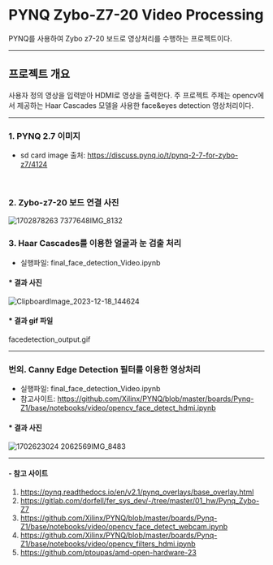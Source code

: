 # PYNQ Zybo-Z7-20 Video Processing
PYNQ를 사용하여 Zybo z7-20 보드로 영상처리를 수행하는 프로젝트이다.
<br>

---

## 프로젝트 개요
사용자 정의 영상을 입력받아 HDMI로 영상을 출력한다. 주 프로젝트 주제는 opencv에서 제공하는 Haar Cascades 모델을 사용한 face&eyes detection 영상처리이다.

---

### 1. PYNQ 2.7 이미지
* sd card image 출처:
<https://discuss.pynq.io/t/pynq-2-7-for-zybo-z7/4124>
<br>

### 2. Zybo-z7-20 보드 연결 사진
![1702878263 7377648IMG_8132](https://github.com/bimbimbab123/PYNQ-Zyboz720-Video_Processing/assets/154115694/249471c5-fdab-4a5f-91b1-818d719bda96)

### 3. Haar Cascades를 이용한 얼굴과 눈 검출 처리
- 실행파일: final_face_detection_Video.ipynb

#### * 결과 사진
![ClipboardImage_2023-12-18_144624](https://github.com/bimbimbab123/PYNQ-Zyboz720-Video_Processing/assets/154115694/29d7704d-e7f5-4163-a3da-a59c0120d272)

#### * 결과 gif 파일
facedetection_output.gif

---

### 번외.  Canny Edge Detection 필터를 이용한 영상처리
- 실행파일: final_face_detection_Video.ipynb
- 참고사이트: <https://github.com/Xilinx/PYNQ/blob/master/boards/Pynq-Z1/base/notebooks/video/opencv_face_detect_hdmi.ipynb>
  
#### * 결과 사진
![1702623024 2062569IMG_8483](https://github.com/bimbimbab123/PYNQ-Zyboz720-Video_Processing/assets/154115694/ebc8c215-6289-4162-a336-55f4e6007bee)

---

#### - 참고 사이트
1. https://pynq.readthedocs.io/en/v2.1/pynq_overlays/base_overlay.html
2. https://gitlab.com/dorfell/fer_sys_dev/-/tree/master/01_hw/Pynq_Zybo-Z7
3. https://github.com/Xilinx/PYNQ/blob/master/boards/Pynq-Z1/base/notebooks/video/opencv_face_detect_webcam.ipynb
4. https://github.com/Xilinx/PYNQ/blob/master/boards/Pynq-Z1/base/notebooks/video/opencv_filters_hdmi.ipynb
5. https://github.com/ptoupas/amd-open-hardware-23
